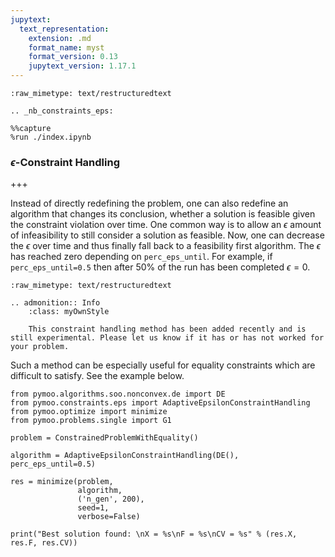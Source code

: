 ```yaml
---
jupytext:
  text_representation:
    extension: .md
    format_name: myst
    format_version: 0.13
    jupytext_version: 1.17.1
---
```


```{raw-cell}
:raw_mimetype: text/restructuredtext

.. _nb_constraints_eps:
```

```{code-cell} ipython3
%%capture
%run ./index.ipynb
```

### $\epsilon$-Constraint Handling

+++

Instead of directly redefining the problem, one can also redefine an algorithm that changes its conclusion, whether a solution is feasible given the constraint violation over time. One common way is to allow an $\epsilon$ amount of infeasibility to still consider a solution as feasible. Now, one can decrease the $\epsilon$ over time and thus finally fall back to a feasibility first algorithm. The $\epsilon$  has reached zero depending on `perc_eps_until`. For example,  if `perc_eps_until=0.5` then after 50\% of the run has been completed $\epsilon=0$.

```{raw-cell}
:raw_mimetype: text/restructuredtext

.. admonition:: Info
    :class: myOwnStyle

    This constraint handling method has been added recently and is still experimental. Please let us know if it has or has not worked for your problem.
```

Such a method can be especially useful for equality constraints which are difficult to satisfy. See the example below.

```{code-cell} ipython3
from pymoo.algorithms.soo.nonconvex.de import DE
from pymoo.constraints.eps import AdaptiveEpsilonConstraintHandling
from pymoo.optimize import minimize
from pymoo.problems.single import G1

problem = ConstrainedProblemWithEquality()

algorithm = AdaptiveEpsilonConstraintHandling(DE(), perc_eps_until=0.5)

res = minimize(problem,
               algorithm,
               ('n_gen', 200),
               seed=1,
               verbose=False)

print("Best solution found: \nX = %s\nF = %s\nCV = %s" % (res.X, res.F, res.CV))
```
